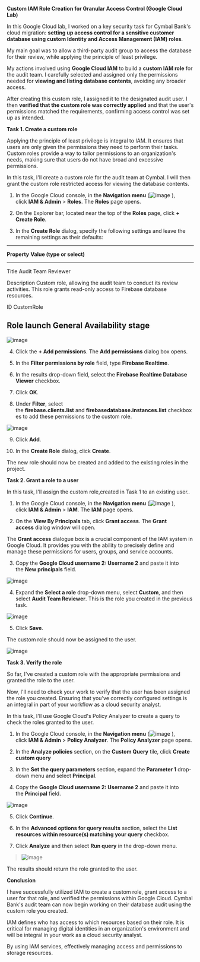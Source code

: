 **Custom IAM Role Creation for Granular Access Control (Google Cloud
Lab)**

In this Google Cloud lab, I worked on a key security task for Cymbal
Bank\'s cloud migration: **setting up access control for a sensitive
customer database using custom Identity and Access Management (IAM)
roles**.

My main goal was to allow a third-party audit group to access the
database for their review, while applying the principle of least
privilege.

My actions involved using **Google Cloud IAM** to build a **custom IAM
role** for the audit team. I carefully selected and assigned only the
permissions needed for **viewing and listing database contents**,
avoiding any broader access.

After creating this custom role, I assigned it to the designated audit
user. I then **verified that the custom role was correctly applied** and
that the user\'s permissions matched the requirements, confirming access
control was set up as intended.

**Task 1. Create a custom role**

Applying the principle of least privilege is integral to IAM. It ensures
that users are only given the permissions they need to perform their
tasks. Custom roles provide a way to tailor permissions to an
organization\'s needs, making sure that users do not have broad and
excessive permissions.

In this task, I\'ll create a custom role for the audit team at Cymbal. I
will then grant the custom role restricted access for viewing the
database contents.

1.  In the Google Cloud console, in the **Navigation
    menu** (![image](https://github.com/user-attachments/assets/5f37c40d-a21a-4f73-8f89-792c70b55e08)
), click **IAM &
    Admin** \> **Roles**. The **Roles** page opens.

2.  On the Explorer bar, located near the top of the **Roles** page,
    click **+ Create Role**.

3.  In the **Create Role** dialog, specify the following settings and
    leave the remaining settings as their defaults:

  ------------------------------------------------------------------------
  **Property**   **Value (type or select)**
  -------------- ---------------------------------------------------------
  Title          Audit Team Reviewer

  Description    Custom role, allowing the audit team to conduct its
                 review activities. This role grants read-only access to
                 Firebase database resources.

  ID             CustomRole

  Role launch    General Availability
  stage          
  ------------------------------------------------------------------------

![image](https://github.com/user-attachments/assets/bdf610a7-3743-4dda-80bd-8491deac7325)


4.  Click the **+ Add permissions**. The **Add permissions** dialog box
    opens.

5.  In the **Filter permissions by role** field, type **Firebase
    Realtime**.

6.  In the results drop-down field, select the **Firebase Realtime
    Database Viewer** checkbox.

7.  Click **OK**.

8.  Under **Filter**, select
    the **firebase.clients.list** and **firebasedatabase.instances.list** checkboxes
    to add these permissions to the custom role.

![image](https://github.com/user-attachments/assets/09d169ad-02cb-4721-bc0d-2f476d4e7b34)


9.  Click **Add**.

10. In the **Create Role** dialog, click **Create**.

The new role should now be created and added to the existing roles in
the project.

**Task 2. Grant a role to a user**

In this task, I\'ll assign the custom role,created in Task 1 to an
existing user.*.*

1.  In the Google Cloud console, in the **Navigation
    menu** (![image](https://github.com/user-attachments/assets/94d6efac-0dda-492a-9abf-9cb9725f5741)
), click **IAM & Admin** \> **IAM**.
    The **IAM** page opens.

2.  On the **View By Principals** tab, click **Grant access**.
    The **Grant access** dialog window will open.

The **Grant access** dialogue box is a crucial component of the IAM
system in Google Cloud. It provides you with the ability to precisely
define and manage these permissions for users, groups, and service
accounts.

3.  Copy the **Google Cloud username 2: Username 2** and paste it into
    the **New principals** field.

![image](https://github.com/user-attachments/assets/27734e8a-e0c2-4060-98c0-bce5a3ac6a47)


4.  Expand the **Select a role** drop-down menu, select **Custom**, and
    then select **Audit Team Reviewer**. This is the role you created in
    the previous task.

![image](https://github.com/user-attachments/assets/c94728e7-830e-4b23-8e30-fd0962f5a240)


5.  Click **Save**.

The custom role should now be assigned to the user.

![image](https://github.com/user-attachments/assets/1aaf5182-5b36-4abc-93e8-d8f878e618c4)


**Task 3. Verify the role**

So far, I\'ve created a custom role with the appropriate permissions
and granted the role to the user.

Now, I\'ll need to check your work to verify that the user has been
assigned the role you created. Ensuring that you\'ve correctly
configured settings is an integral in part of your workflow as a cloud
security analyst.

In this task, I\'ll use Google Cloud\'s Policy Analyzer to create a
query to check the roles granted to the user.

1.  In the Google Cloud console, in the **Navigation
    menu** (![image](https://github.com/user-attachments/assets/c68896e4-f90f-4dfd-b271-2f8d2806edd5)
), click **IAM & Admin** \> **Policy
    Analyzer**. The **Policy Analyzer** page opens.

2.  In the **Analyze policies** section, on the **Custom Query** tile,
    click **Create custom query**

3.  In the **Set the query parameters** section, expand the **Parameter
    1** drop-down menu and select **Principal**.

4.  Copy the **Google Cloud username 2: Username 2** and paste it into
    the **Principal** field.

![image](https://github.com/user-attachments/assets/e17487e3-f6de-4dca-98a0-debc2bbf35e0)


5.  Click **Continue**.

6.  In the **Advanced options for query results** section, select
    the **List resources within resource(s) matching your
    query** checkbox.

7.  Click **Analyze** and then select **Run query** in the drop-down
    menu.

> ![image](https://github.com/user-attachments/assets/dfaff56f-2b0a-4533-aa38-df4ff16cbe8f)


The results should return the role granted to the user.

**Conclusion**

I have successfully utilized IAM to create a custom role, grant access
to a user for that role, and verified the permissions within Google
Cloud. Cymbal Bank\'s audit team can now begin working on their database
audit using the custom role you created.

IAM defines who has access to which resources based on their role. It is
critical for managing digital identities in an organization\'s
environment and will be integral in your work as a cloud security
analyst.

By using IAM services,  effectively managing
access and permissions to storage resources.
